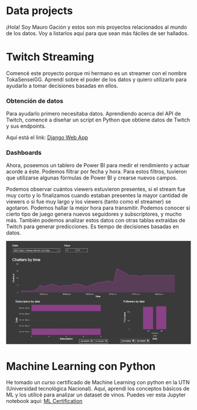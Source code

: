 # Data projects
¡Hola! Soy Mauro Gación y estos son mis proyectos relacionados al mundo de los datos. Voy a listarlos aquí para que sean más fáciles de ser hallados.

# Twitch Streaming
Comencé este proyecto porque mi hermano es un streamer con el nombre TokaSenseiGG.
Aprendí sobre el poder de los datos y quiero utilizarlo para ayudarlo a tomar decisiones basadas en ellos.

### Obtención de datos
Para ayudarlo primero necesitaba datos. Aprendiendo acerca del API de Twitch, comencé a diseñar un script en Python que obtiene datos de Twitch y sus endpoints. 

Aquí está el link: [Django Web App](https://github.com/MGKuro/Django_Web)

### Dashboards
Ahora, poseemos un tablero de Power BI para medir el rendimiento y actuar acorde a éste. Podemos filtrar por fecha y hora. Para estos filtros, tuvieron que utilizarse algunas fórmulas de Power BI y crearse nuevos campos. 

Podemos observar cuántos viewers estuvieron presentes, si el stream fue muy corto y lo finalizamos cuando estaban presentes la mayor cantidad de viewers o si fue muy largo y los viewers (tanto como el streamer) se agotaron. Podemos hallar la mejor hora para transmitir. Podemos conocer si cierto tipo de juego genera nuevos seguidores y subscriptores, y mucho más. También podemos analizar estos datos con otras tablas extraídas de Twitch para generar predicciones. Es tiempo de decisiones basadas en datos.

![alt text](https://github.com/MGKuro/Data/blob/master/stream.png?raw=true)

# Machine Learning con Python
He tomado un curso certificado de Machine Learning con python en la UTN (Universidad tecnológica Nacional). Aquí, aprendí los conceptos básicos de ML y los utilicé para analizar un dataset de vinos.
Puedes ver esta Jupyter notebook aquí: [ML Certification](https://github.com/MGKuro/ML-Cap)
